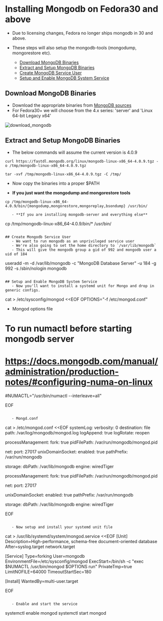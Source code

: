 Installing Mongodb on Fedora30 and above
=========================================

* Due to licensing changes, Fedora no longer ships mongodb in 30 and above.
* These steps will also setup the mongodb-tools (mongodump, mongorestore etc).

    * [Download MongoDB Binaries](#download-mongodb-binaries)
    * [Extract and Setup MongoDB Binaries](#extract-and-setup-mongodb-binaries)
    * [Create MongoDB Service User](#create-mongodb-service-user)
    * [Setup and Enable MongoDB System Service](#setup-and-enable-mongodb-system-service)

## Download MongoDB Binaries
   - Download the appropriate binaries from [MongoDB sources](https://www.mongodb.com/download-center/community)
   - For Fedora30+ we will choose from the 4.x series: 'server' and 'Linux 64-bit Legacy x64'

![download_mongodb](../image/download-mongodb?raw=true)

## Extract and Setup MongoDB Binaries
   - The below commands will assume the current version is 4.0.9

```
curl https://fastdl.mongodb.org/linux/mongodb-linux-x86_64-4.0.9.tgz -o /tmp/mongodb-linux-x86_64-4.0.9.tgz
```

```
tar -xvf /tmp/mongodb-linux-x86_64-4.0.9.tgz -C /tmp/

```

   - Now copy the binaries into a proper $PATH

   - **If you just want the mongodump and mongorestore tools**

```
cp /tmp/mongodb-linux-x86_64-4.0.9/bin/{mongodump,mongorestore,mongoreplay,bsondump} /usr/bin/

   - **If you are installing mongodb-server and everything else**

```
cp /tmp/mongodb-linux-x86_64-4.0.9/bin/* /usr/bin/
```

## Create Mongodb Service User
   - We want to run mongodb as an unprivileged service user
   - We're also going to set the home directory to `/var/lib/mongodb`
   - This will give the mongodb group a gid of 992 and mongodb user a uid of 184

```
useradd -m -d /var/lib/mongodb -c "MongoDB Database Server" -u 184 -g 992 -s /sbin/nologin mongodb
```

## Setup and Enable MongoDB System Service
   - Now you'll want to install a systemd unit for Mongo and drop in generic configs.

```
cat > /etc/sysconfig/mongod <<EOF
OPTIONS="-f /etc/mongod.conf"

   - Mongod options file

# To run numactl before starting mongodb server
# https://docs.mongodb.com/manual/administration/production-notes/#configuring-numa-on-linux
#NUMACTL="/usr/bin/numactl --interleave=all"

EOF
```

   - Mongd.conf

```
cat > /etc/mongod.conf <<EOF
systemLog:
  verbosity: 0
  destination: file
  path: /var/log/mongodb/mongod.log
  logAppend: true
  logRotate: reopen

processManagement:
  fork: true
  pidFilePath: /var/run/mongodb/mongod.pid

net:
  port: 27017
  unixDomainSocket:
    enabled: true
    pathPrefix: /var/run/mongodb

storage:
  dbPath: /var/lib/mongodb
  engine: wiredTiger

processManagement:
  fork: true
  pidFilePath: /var/run/mongodb/mongod.pid

net:
  port: 27017

  unixDomainSocket:
    enabled: true
    pathPrefix: /var/run/mongodb

storage:
  dbPath: /var/lib/mongodb
  engine: wiredTiger

EOF
```

   - Now setup and install your systemd unit file

```
cat > /usr/lib/systemd/system/mongod.service <<EOF
[Unit]
Description=High-performance, schema-free document-oriented database
After=syslog.target network.target

[Service]
Type=forking
User=mongodb
EnvironmentFile=/etc/sysconfig/mongod
ExecStart=/bin/sh -c "exec $NUMACTL /usr/bin/mongod $OPTIONS run"
PrivateTmp=true
LimitNOFILE=64000
TimeoutStartSec=180

[Install]
WantedBy=multi-user.target

EOF
```

   - Enable and start the service

```
systemctl enable mongod
systemctl start mongod
```
